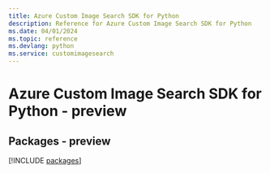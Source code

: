 ```yaml
---
title: Azure Custom Image Search SDK for Python
description: Reference for Azure Custom Image Search SDK for Python
ms.date: 04/01/2024
ms.topic: reference
ms.devlang: python
ms.service: customimagesearch
---
```

# Azure Custom Image Search SDK for Python - preview
## Packages - preview
[!INCLUDE [packages](custom-image-search-index.md)]